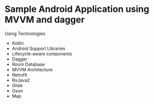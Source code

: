 Sample Android Application using MVVM and dagger
===================================

Using Technologies

- Kotlin
- Android Support Libraries
- Lifecycle-aware components
- Dagger
- Room Database
- MVVM Architecture
- Retrofit
- RxJava2
- Glide
- Gson
- Map
